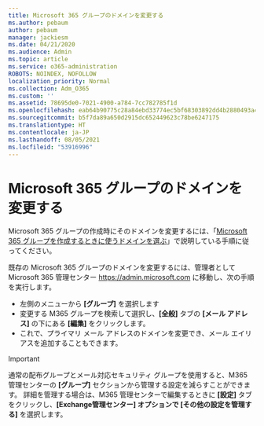 ```yaml
---
title: Microsoft 365 グループのドメインを変更する
ms.author: pebaum
author: pebaum
manager: jackiesm
ms.date: 04/21/2020
ms.audience: Admin
ms.topic: article
ms.service: o365-administration
ROBOTS: NOINDEX, NOFOLLOW
localization_priority: Normal
ms.collection: Adm_O365
ms.custom: ''
ms.assetid: 78695de0-7021-4900-a784-7cc782785f1d
ms.openlocfilehash: eab64b90775c28a84ebd33774ec5bf68303892dd4b2880493a4b236d9d8993d0
ms.sourcegitcommit: b5f7da89a650d2915dc652449623c78be6247175
ms.translationtype: HT
ms.contentlocale: ja-JP
ms.lasthandoff: 08/05/2021
ms.locfileid: "53916996"
---
```

# <a name="change-the-domain-for-a-microsoft-365-group"></a>Microsoft 365 グループのドメインを変更する

Microsoft 365 グループの作成時にそのドメインを変更するには、「[Microsoft 365 グループを作成するときに使うドメインを選ぶ](https://docs.microsoft.com/microsoft-365/admin/create-groups/choose-domain-to-create-groups)」で説明している手順に従ってください。

既存の Microsoft 365 グループのドメインを変更するには、管理者として Microsoft 365 管理センター https://admin.microsoft.com に移動し、次の手順を実行します。

- 左側のメニューから **[グループ]** を選択します
- 変更する M365 グループを検索して選択し、**[全般]** タブの **[メール アドレス]** の下にある **[編集]** をクリックします。
- これで、プライマリ メール アドレスのドメインを変更でき、メール エイリアスを追加することもできます。

> [!IMPORTANT]
> 通常の配布グループとメール対応セキュリティ グループを使用すると、M365 管理センターの **[グループ]** セクションから管理する設定を減らすことができます。 詳細を管理する場合は、M365 管理センターで編集するときに **[設定]** タブをクリックし、**[Exchange管理センター] オプションで [その他の設定を管理する]** を選択します。